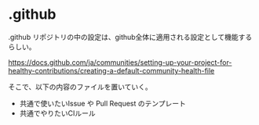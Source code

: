# .github

.github リポジトリの中の設定は、github全体に適用される設定として機能するらしい。

https://docs.github.com/ja/communities/setting-up-your-project-for-healthy-contributions/creating-a-default-community-health-file

そこで、以下の内容のファイルを置いていく。

- 共通で使いたいIssue や Pull Request のテンプレート
- 共通でやりたいCIルール
